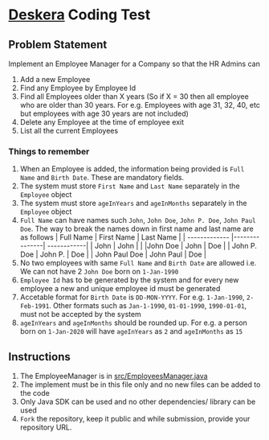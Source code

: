 # [Deskera](https://www.deskera.com) Coding Test

## Problem Statement
Implement an Employee Manager for a Company so that the HR Admins can
1. Add a new Employee
2. Find any Employee by Employee Id
3. Find all Employees older than X years (So if X = 30 then all employee who are older than 30 years. For e.g. Employees with age 31, 32, 40, etc but employees with age 30 years are not included)
3. Delete any Employee at the time of employee exit
4. List all the current Employees

### Things to remember
1. When an Employee is added, the information being provided is `Full Name` and `Birth Date`. These are mandatory fields.
2. The system must store `First Name` and `Last Name` separately in the `Employee` object
3. The system must store `ageInYears` and `ageInMonths` separately in the `Employee` object
3. `Full Name` can have names such `John`, `John Doe`, `John P. Doe`, `John Paul Doe`. The way to break the names down in first name and last name are as follows
   | Full Name     | First Name    | Last Name  |
   | ------------- |---------------| ------------|
   | John     | John |  |
   |John Doe      | John      |   Doe |
   | John P. Doe | John P.     |    Doe |
   | John Paul Doe | John Paul     |    Doe |
4. No two employees with same `Full Name` and `Birth Date` are allowed i.e. We can not have 2 `John Doe` born on `1-Jan-1990`
5. `Employee Id` has to be generated by the system and for every new employee a new and unique employee id must be generated
6. Accetable format for `Birth Date` is `DD-MON-YYYY`. For e.g. `1-Jan-1990`, `2-Feb-1991`. Other formats such as `Jan-1-1990`, `01-01-1990`, `1990-01-01`, must not be accepted by the system
7. `ageInYears` and `ageInMonths` should be rounded up. For e.g. a person born on `1-Jan-2020` will have `ageInYears` as `2` and `ageInMonths` as `15`

## Instructions
1. The EmployeeManager is in [src/EmployeesManager.java](./src/EmployeesManager.java)
2. The implement must be in this file only and no new files can be added to the code
3. Only Java SDK can be used and no other dependencies/ library can be used
4. `Fork` the repository, keep it public and while submission, provide your repository URL.
